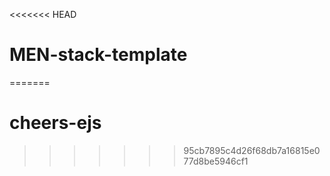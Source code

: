 <<<<<<< HEAD
# MEN-stack-template
=======
# cheers-ejs
>>>>>>> 95cb7895c4d26f68db7a16815e077d8be5946cf1
